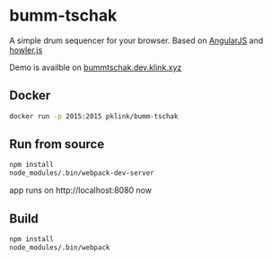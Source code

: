 # bumm-tschak

A simple drum sequencer for your browser. Based on [AngularJS](https://angularjs.org/) and [howler.js](https://github.com/goldfire/howler.js/)

Demo is availble on [bummtschak.dev.klink.xyz](http://bummtschak.dev.klink.xyz)


## Docker

```sh
docker run -p 2015:2015 pklink/bumm-tschak
```

## Run from source

```sh
npm install
node_modules/.bin/webpack-dev-server
```

app runs on http://localhost:8080 now

## Build

```sh
npm install
node_modules/.bin/webpack
```

